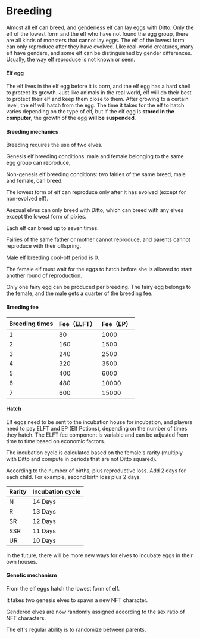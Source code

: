 # Breeding

Almost all elf can breed, and genderless elf can lay eggs with Ditto. Only the elf of the lowest form and the elf who have not found the egg group, there are all kinds of monsters that cannot lay eggs. The elf of the lowest form can only reproduce after they have evolved. Like real-world creatures, many elf have genders, and some elf can be distinguished by gender differences. Usually, the way elf reproduce is not known or seen.

#### Elf egg

The elf lives in the elf egg before it is born, and the elf egg has a hard shell to protect its growth. Just like animals in the real world, elf will do their best to protect their elf and keep them close to them. After growing to a certain level, the elf will hatch from the egg. The time it takes for the elf to hatch varies depending on the type of elf, but if the elf egg is **stored in the computer**, the growth of the egg **will be suspended**.

#### Breeding mechanics

Breeding requires the use of two elves.

Genesis elf breeding conditions: male and female belonging to the same egg group can reproduce,

Non-genesis elf breeding conditions: two fairies of the same breed, male and female, can breed.

The lowest form of elf can reproduce only after it has evolved (except for non-evolved elf).

Asexual elves can only breed with Ditto, which can breed with any elves except the lowest form of pixies.

Each elf can breed up to seven times.

Fairies of the same father or mother cannot reproduce, and parents cannot reproduce with their offspring.

Male elf breeding cool-off period is 0.

The female elf must wait for the eggs to hatch before she is allowed to start another round of reproduction.

Only one fairy egg can be produced per breeding. The fairy egg belongs to the female, and the male gets a quarter of the breeding fee.

#### Breeding fee

| Breeding times | Fee（ELFT） | Fee（EP） |
| -------------- | --------- | ------- |
| 1              | 80        | 1000    |
| 2              | 160       | 1500    |
| 3              | 240       | 2500    |
| 4              | 320       | 3500    |
| 5              | 400       | 6000    |
| 6              | 480       | 10000   |
| 7              | 600       | 15000   |

#### Hatch

Elf eggs need to be sent to the incubation house for incubation, and players need to pay ELFT and EP (Elf Potions), depending on the number of times they hatch. The ELFT fee component is variable and can be adjusted from time to time based on economic factors.

The incubation cycle is calculated based on the female's rarity (multiply with Ditto and compute in periods that are not Ditto squared).

According to the number of births, plus reproductive loss. Add 2 days for each child. For example, second birth loss plus 2 days.

| Rarity | Incubation cycle |
| ------ | ---------------- |
| N      | 14 Days          |
| R      | 13 Days          |
| SR     | 12 Days          |
| SSR    | 11 Days          |
| UR     | 10 Days          |

In the future, there will be more new ways for elves to incubate eggs in their own houses.

#### Genetic mechanism

From the elf eggs hatch the lowest form of elf.

It takes two genesis elves to spawn a new NFT character.

Gendered elves are now randomly assigned according to the sex ratio of NFT characters.

The elf's regular ability is to randomize between parents.
